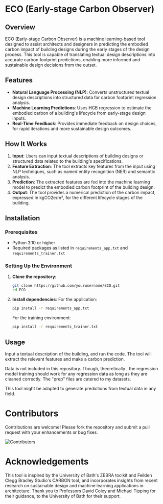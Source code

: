 # ECO (Early-stage Carbon Observer)

## Overview
ECO (Early-stage Carbon Observer) is a machine learning-based tool designed to assist architects and designers in predicting the embodied carbon impact of building designs during the early stages of the design process. This tool is capable of translating textual design descriptions into accurate carbon footprint predictions, enabling more informed and sustainable design decisions from the outset.

## Features
- **Natural Language Processing (NLP)**: Converts unstructured textual design descriptions into structured data for carbon footprint regression analysis.
- **Machine Learning Predictions**: Uses HGB regression to estimate the embodied carbon of a building's lifecycle from early-stage design inputs.
- **Real-Time Feedback**: Provides immediate feedback on design choices, for rapid iterations and more sustainable design outcomes.

## How It Works
1. **Input**: Users can input textual descriptions of building designs or structured data related to the building's specifications.
2. **Feature Extraction**: The tool extracts key features from the input using NLP techniques, such as named entity recognition (NER) and semantic analysis.
3. **Prediction**: The extracted features are fed into the machine learning model to predict the embodied carbon footprint of the building design.
4. **Output**: The tool provides a numerical prediction of the carbon impact, expressed in kgCO2e/m², for the different lifecycle stages of the building.


## Installation

### Prerequisites
- Python 3.10 or higher
- Required packages as listed in `requirements_app.txt` and `requirements_trainer.txt`

### Setting Up the Environment
1. **Clone the repository**:
    ```bash
    git clone https://github.com/yourusername/ECO.git
    cd ECO
    ```

2. **Install dependencies**:
    For the application:
    ```bash
    pip install -r requirements_app.txt
    ```

    For the training environment:
    ```bash
    pip install -r requirements_trainer.txt
    ```
    
## Usage
Input a textual description of the building, and run the code. The tool will extract the relevant features and make a carbon prediction.

Data is not included in this repository. Though, theoretically , the regression model training should work for any regression data as long as they are cleaned correctly. The "prep" files are catered to my datasets.

This tool might be adapted to generate predictions from textual data in any field.

# Contributors
Contributions are welcome! Please fork the repository and submit a pull request with your enhancements or bug fixes.

![Contributors](https://contrib.rocks/image?repo=dfoshidero/ECO)

# Acknowledgements
This tool is inspired by the University of Bath's ZEBRA toolkit and Feilden Clegg Bradley Studio's CARBON tool, and incorporates insights from recent research on sustainable design and machine learning applications in architecture.
Thank you to Professors David Coley and Michael Tipping for their guidance, to the University of Bath for their support.
 
